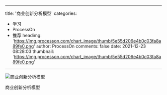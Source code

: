 
---
title: '商业创新分析模型'
categories: 
 - 学习
 - ProcessOn
 - 推荐
headimg: 'https://img.processon.com/chart_image/thumb/5e55d206e4b0c03fa8a89fe0.png'
author: ProcessOn
comments: false
date: 2021-12-23 08:28:03
thumbnail: 'https://img.processon.com/chart_image/thumb/5e55d206e4b0c03fa8a89fe0.png'
---

<div>   
<img class="thumb" alt="商业创新分析模型" src="https://img.processon.com/chart_image/thumb/5e55d206e4b0c03fa8a89fe0.png" referrerpolicy="no-referrer">
<p>商业创新分析模型</p>  
</div>
            